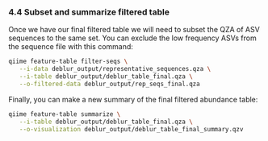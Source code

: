### 4.4 Subset and summarize filtered table

Once we have our final filtered table we will need to subset the QZA of ASV sequences to the same set. You can exclude the low frequency ASVs from the sequence file with this command:

```bash
qiime feature-table filter-seqs \
   --i-data deblur_output/representative_sequences.qza \
   --i-table deblur_output/deblur_table_final.qza \
   --o-filtered-data deblur_output/rep_seqs_final.qza
```

Finally, you can make a new summary of the final filtered abundance table:

```bash
qiime feature-table summarize \
   --i-table deblur_output/deblur_table_final.qza \
   --o-visualization deblur_output/deblur_table_final_summary.qzv
```

